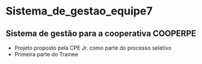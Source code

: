 # Sistema_de_gestao_equipe7
## Sistema de gestão para a cooperativa COOPERPE  
* Projeto proposto pela CPE Jr. como parte do processo seletivo
* Primeira parte do Trainee 
